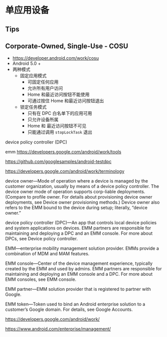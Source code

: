 # 单应用设备

## Tips

## Corporate-Owned, Single-Use - COSU
* https://developer.android.com/work/cosu
* Android 5.0 +
* 两种模式
  * 固定应用模式
    * 可固定任何应用
    * 允许所有用户访问
    * Home 和最近访问按钮不能使用
    * 可通过按住 Home 和最近访问按钮退出
  * 锁定任务模式
    * 只有在 DPC 白名单下的应用可用
    * 只允许设备所属
    * Home 和 最近访问按钮不可见
    * 只能通过调用 `stopLockTask` 退出



 device policy controller (DPC) 

emm
https://developers.google.com/android/work/tools

https://github.com/googlesamples/android-testdpc


https://developers.google.com/android/work/terminology


device owner—Mode of operation where a device is managed by the customer organization, usually by means of a device policy controller. The device owner mode of operation supports corp-liable deployments. (Compare to profile owner. For details about provisioning device owner deployments, see Device owner provisioning methods.) Device owner also refers to the EMM bound to the device during setup; literally, “device owner.”

device policy controller (DPC)—An app that controls local device policies and system applications on devices. EMM partners are responsible for maintaining and deploying a DPC and an EMM console. For more about DPCs, see Device policy controller.

EMM—enterprise mobility management solution provider. EMMs provide a combination of MDM and MAM features.

EMM console—Center of the device management experience, typically created by the EMM and used by admins. EMM partners are responsible for maintaining and deploying an EMM console and a DPC. For more about EMM consoles, see EMM console.

EMM partner—EMM solution provider that is registered to partner with Google.

EMM token—Token used to bind an Android enterprise solution to a customer’s Google domain. For details, see Google Accounts.




https://developers.google.com/android/work/

https://www.android.com/enterprise/management/

